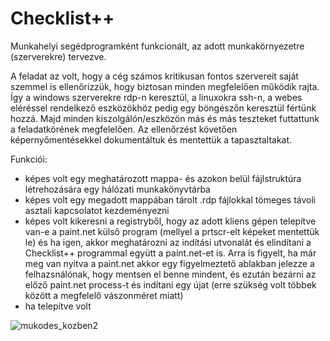 # Checklist++

Munkahelyi segédprogramként funkcionált, az adott munkakörnyezetre (szerverekre) tervezve.

A feladat az volt, hogy a cég számos kritikusan fontos szervereit saját szemmel is ellenőrizzük, hogy biztosan minden megfelelően működik rajta. Így a windows szerverekre rdp-n keresztül, a linuxokra ssh-n, a webes eléréssel rendelkező eszközökhöz pedig egy böngészőn keresztül fértünk hozzá. Majd minden kiszolgálón/eszközön más és más teszteket futtattunk a feladatkörének megfelelően.
Az ellenőrzést követően képernyőmentésekkel dokumentáltuk és mentettük a tapasztaltakat.

Funkciói:
- képes volt egy meghatározott mappa- és azokon belül fájlstruktúra létrehozására egy hálózati munkakönyvtárba
- képes volt egy megadott mappában tárolt .rdp fájlokkal tömeges távoli asztali kapcsolatot kezdeményezni
- képes volt kikeresni a registryből, hogy az adott kliens gépen telepítve van-e a paint.net külső program (mellyel a prtscr-elt képeket mentettük le) és ha igen, akkor meghatározni az indítási utvonalát és elindítani a Checklist++ programmal együtt a paint.net-et is. Arra is figyelt, ha már meg van nyitva a paint.net akkor egy figyelmeztető ablakban jelezze a felhazsnálónak, hogy mentsen el benne mindent, és ezután bezárni az előző paint.net process-t és indítani egy újat (erre szükség volt többek között a megfelelő vászonméret miatt)
- ha telepítve volt 

![mukodes_kozben2](https://user-images.githubusercontent.com/17532282/194511522-eeab4f5d-ef6a-4d4a-8ca5-5db36ea5acb5.png)


